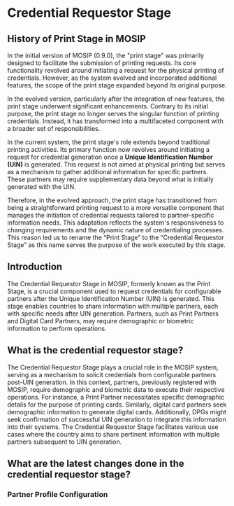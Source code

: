 # Credential Requestor Stage

## History of Print Stage in MOSIP

<p>In the initial version of MOSIP (0.9.0), the "print stage" was primarily designed to facilitate the submission of printing requests. Its core functionality revolved around initiating a request for the physical printing of credentials. However, as the system evolved and incorporated additional features, the scope of the print stage expanded beyond its original purpose.</p>

<p>In the evolved version, particularly after the integration of new features, the print stage underwent significant enhancements. Contrary to its initial purpose, the print stage no longer serves the singular function of printing credentials. Instead, it has transformed into a multifaceted component with a broader set of responsibilities.</p>

<p>In the current system, the print stage's role extends beyond traditional printing activities. Its primary function now revolves around initiating a request for credential generation once a <b>Unique Identification Number (UIN)</b> is generated. This request is not aimed at physical printing but serves as a mechanism to gather additional information for specific partners. These partners may require supplementary data beyond what is initially generated with the UIN.</p>

<p>Therefore, in the evolved approach, the print stage has transitioned from being a straightforward printing request to a more versatile component that manages the initiation of credential requests tailored to partner-specific information needs. This adaptation reflects the system's responsiveness to changing requirements and the dynamic nature of credentialing processes. This reason led us to rename the “Print Stage” to the “Credential Requestor Stage” as this name serves the purpose of the work executed by this stage.</p>


## Introduction

<p>The Credential Requestor Stage in MOSIP, formerly known as the Print Stage, is a crucial component used to request credentials for configurable partners after the Unique Identification Number (UIN) is generated. This stage enables countries to share information with multiple partners, each with specific needs after UIN generation. Partners, such as Print Partners and Digital Card Partners, may require demographic or biometric information to perform operations.</p>


## What is the credential requestor stage?

<p>The Credential Requestor Stage plays a crucial role in the MOSIP system, serving as a mechanism to solicit credentials from configurable partners post-UIN generation. In this context, partners, previously registered with MOSIP, require demographic and biometric data to execute their respective operations. For instance, a Print Partner necessitates specific demographic details for the purpose of printing cards. Similarly, digital card partners seek demographic information to generate digital cards. Additionally, DPGs might seek confirmation of successful UIN generation to integrate this information into their systems. The Credential Requestor Stage facilitates various use cases where the country aims to share pertinent information with multiple partners subsequent to UIN generation.</p>

## What are the latest changes done in the credential requestor stage?

### Partner Profile Configuration


